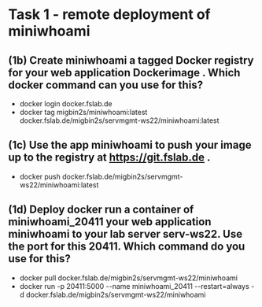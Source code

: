 # Task 1 - remote deployment of miniwhoami

## (1b) Create miniwhoami a tagged Docker registry for your web application Dockerimage . Which docker command can you use for this?
* docker login docker.fslab.de
* docker tag migbin2s/miniwhoami:latest docker.fslab.de/migbin2s/servmgmt-ws22/miniwhoami:latest

## (1c) Use the app miniwhoami to push your image up to the registry at https://git.fslab.de .
* docker push docker.fslab.de/migbin2s/servmgmt-ws22/miniwhoami:latest

## (1d) Deploy docker run a container of miniwhoami_20411 your web application miniwhoami to your lab server serv-ws22. Use the port for this 20411. Which command do you use for this?
* docker pull docker.fslab.de/migbin2s/servmgmt-ws22/miniwhoami
*  docker run -p 20411:5000 --name miniwhoami_20411 --restart=always -d docker.fslab.de/migbin2s/servmgmt-ws22/miniwhoami